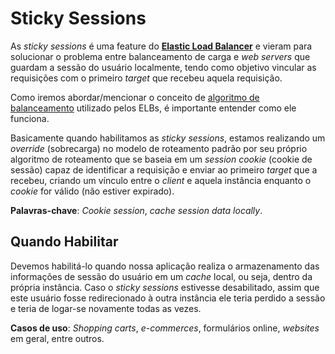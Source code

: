 # Sticky Sessions

As *sticky sessions* é uma feature do [**Elastic Load Balancer**](../EC2/ELB/README.md) e vieram para solucionar o problema entre balanceamento de carga e *web servers* que guardam a sessão do usuário localmente, tendo como objetivo vincular as requisições com o primeiro *target* que recebeu aquela requisição.

Como iremos abordar/mencionar o conceito de [algoritmo de balanceamento](../EC2/ELB/README.md#algoritmos-de-roteamento-routing-algorithms) utilizado pelos ELBs, é importante entender como ele funciona.

Basicamente quando habilitamos as *sticky sessions*, estamos realizando um *override* (sobrecarga) no modelo de roteamento padrão por seu próprio algoritmo de roteamento que se baseia em um *session cookie* (cookie de sessão) capaz de identificar a requisição e enviar ao primeiro *target* que a recebeu, criando um vínculo entre o *client* e aquela instância enquanto o *cookie* for válido (não estiver expirado).

**Palavras-chave**: *Cookie session*, *cache session data locally*.

## Quando Habilitar

Devemos habilitá-lo quando nossa aplicação realiza o armazenamento das informações de sessão do usuário em um *cache* local, ou seja, dentro da própria instância. Caso o *sticky sessions* estivesse desabilitado, assim que este usuário fosse redirecionado à outra instância ele teria perdido a sessão e teria de logar-se novamente todas as vezes.

**Casos de uso**: *Shopping carts*, *e-commerces*, formulários online, *websites* em geral, entre outros.